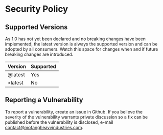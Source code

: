 # Security Policy

## Supported Versions

As 1.0 has not yet been declared and no breaking changes have been implemented, the latest version is always the supported version and can be adopted by all consumers.  Watch this space for changes when and if future breaking changes are introduced.

| Version | Supported          |
| ------- | ------------------ |
| @latest   | Yes  |
| <latest | No   |

## Reporting a Vulnerability

To report a vulnerability, create an issue in Github.
If you believe the severity of the vulnerability warrants private discussion so a fix can be published before the vulnerability is disclosed, e-mail contact@mofangheavyindustries.com.
